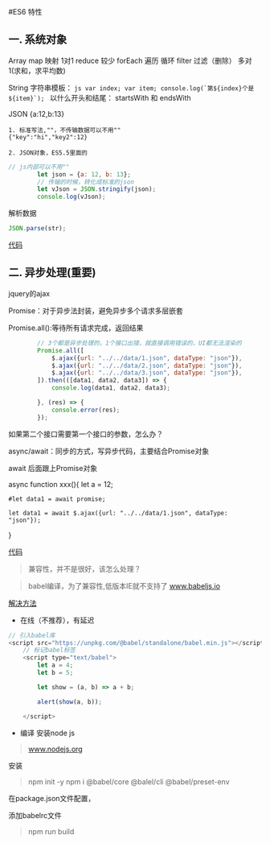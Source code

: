 #ES6 特性


## 一. 系统对象
Array
    map         映射          1对1
    reduce      较少
    forEach     遍历          循环
    filter      过滤（删除）   多对1(求和，求平均数)

String
    字符串模板： 
    ```js
    var index;
    var item;
    console.log(`第${index}个是${item}`);
    ```
    以什么开头和结尾：
    startsWith 和 endsWith

JSON
    {a:12,b:13}
    
    1. 标准写法,""，不传输数据可以不用""
    {"key":"hi","key2":12}
    
    2. JSON对象，ES5.5里面的
    
```js
// js内部可以不用""
        let json = {a: 12, b: 13};
        // 传输的时候，转化成标准的json
        let vJson = JSON.stringify(json);
        console.log(vJson);

```

解析数据
```js
JSON.parse(str);
```

[代码](../code/es6-003.html)

## 二. 异步处理(重要)
jquery的ajax

Promise：对于异步法封装，避免异步多个请求多层嵌套

Promise.all():等待所有请求完成，返回结果
```js
        // 3个都是异步处理的，1个接口出错，就直接调用错误的，UI都无法渲染的
        Promise.all([
            $.ajax({url: "../../data/1.json", dataType: "json"}),
            $.ajax({url: "../../data/2.json", dataType: "json"}),
            $.ajax({url: "../../data/3.json", dataType: "json"}),
        ]).then(([data1, data2, data3]) => {
            console.log(data1, data2, data3);

        }, (res) => {
            console.error(res);
        });
```

如果第二个接口需要第一个接口的参数，怎么办？

async/await：同步的方式，写异步代码，主要结合Promise对象

await 后面跟上Promise对象

async function xxx(){
    let a = 12;

    #let data1 = await promise;
    
    let data1 = await $.ajax({url: "../../data/1.json", dataType: "json"});
}

[代码](../code/es6-004.html)


> 兼容性，并不是很好，该怎么处理？

> babel编译，为了兼容性,低版本IE就不支持了
> www.babeljs.io

[解决方法](../code/es6-005-babel.html)

- 在线（不推荐），有延迟

```js
// 引入babel库
<script src="https://unpkg.com/@babel/standalone/babel.min.js"></script>
    // 标记babel标签
    <script type="text/babel">
        let a = 4;
        let b = 5;

        let show = (a, b) => a + b;

        alert(show(a, b));

    </script>
```

- 编译
安装node js
> www.nodejs.org

安装
> npm init -y
> npm i @babel/core @balel/cli @babel/preset-env

在package.json文件配置，

添加babelrc文件


> npm run build